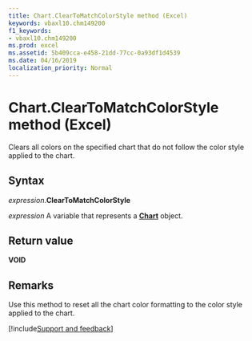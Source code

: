 ```yaml
---
title: Chart.ClearToMatchColorStyle method (Excel)
keywords: vbaxl10.chm149200
f1_keywords:
- vbaxl10.chm149200
ms.prod: excel
ms.assetid: 5b409cca-e458-21dd-77cc-0a93df1d4539
ms.date: 04/16/2019
localization_priority: Normal
---
```



# Chart.ClearToMatchColorStyle method (Excel)

Clears all colors on the specified chart that do not follow the color style applied to the chart.


## Syntax

_expression_.**ClearToMatchColorStyle**

_expression_ A variable that represents a **[Chart](Excel.Chart(object).md)** object.


## Return value

**VOID**


## Remarks

Use this method to reset all the chart color formatting to the color style applied to the chart.



[!include[Support and feedback](~/includes/feedback-boilerplate.md)]